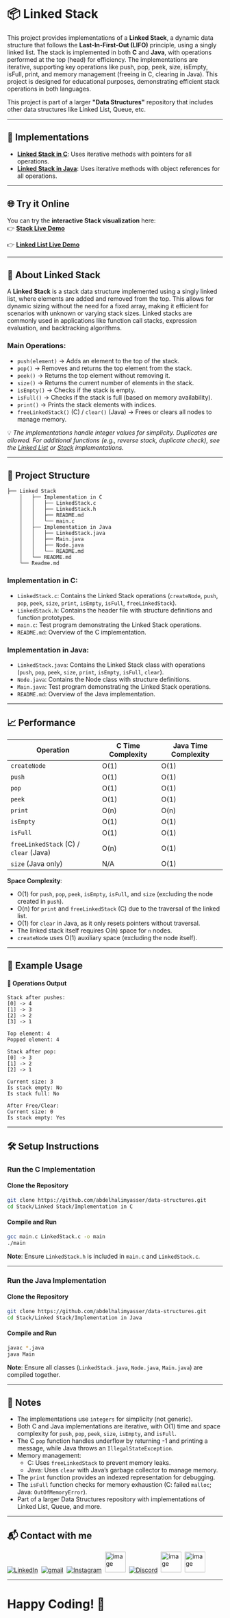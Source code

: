 # 📦 Linked Stack

This project provides implementations of a **Linked Stack**, a dynamic data structure that follows the **Last-In-First-Out (LIFO)** principle, using a singly linked list. The stack is implemented in both **C** and **Java**, with operations performed at the top (head) for efficiency. The implementations are iterative, supporting key operations like push, pop, peek, size, isEmpty, isFull, print, and memory management (freeing in C, clearing in Java). This project is designed for educational purposes, demonstrating efficient stack operations in both languages.

This project is part of a larger **"Data Structures"** repository that includes other data structures like Linked List, Queue, etc.

---

## 🚀 Implementations

- **[Linked Stack in C](https://github.com/abdelhalimyasser/Data-Structures/tree/main/Stack/Linked%20Stack/Implementation%20in%20C)**: Uses iterative methods with pointers for all operations.
- **[Linked Stack in Java](https://github.com/abdelhalimyasser/Data-Structures/tree/main/Stack/Linked%20Stack/Implementation%20in%20Java)**: Uses iterative methods with object references for all operations.

---

## 🌐 Try it Online

You can try the **interactive Stack visualization** here:  
👉 **[Stack Live Demo](https://abdelhalimyasser.github.io/Data-Structure-Visualizers/Stack%20Visualizer.html)**

👉 **[Linked List Live Demo](https://abdelhalimyasser.github.io/Data-Structure-Visualizers/Linked%20List%20Visualizer.html)**

---

## 📌 About Linked Stack

A **Linked Stack** is a stack data structure implemented using a singly linked list, where elements are added and removed from the top. This allows for dynamic sizing without the need for a fixed array, making it efficient for scenarios with unknown or varying stack sizes. Linked stacks are commonly used in applications like function call stacks, expression evaluation, and backtracking algorithms.

### Main Operations:
- `push(element)` → Adds an element to the top of the stack.
- `pop()` → Removes and returns the top element from the stack.
- `peek()` → Returns the top element without removing it.
- `size()` → Returns the current number of elements in the stack.
- `isEmpty()` → Checks if the stack is empty.
- `isFull()` → Checks if the stack is full (based on memory availability).
- `print()` → Prints the stack elements with indices.
- `freeLinkedStack()` (C) / `clear()` (Java) → Frees or clears all nodes to manage memory.

💡 *The implementations handle integer values for simplicity. Duplicates are allowed. For additional functions (e.g., reverse stack, duplicate check), see the [Linked List](https://github.com/abdelhalimyasser/Data-Structures/tree/main/Linked%20List/Linked%20List/Implementation%20of%20Linked%20List%20in%20C) or [Stack](https://github.com/abdelhalimyasser/Data-Structures/tree/main/Stack/Implementation%20of%20Stack%20in%20C) implementations.*

---

## 📂 Project Structure

```
├── Linked Stack
    │   ├── Implementation in C
    │   │   ├── LinkedStack.c
    │   │   ├── LinkedStack.h
    │   │   ├── README.md
    │   │   └── main.c
    │   ├── Implementation in Java
    │   │   ├── LinkedStack.java
    │   │   ├── Main.java
    │   │   ├── Node.java
    │   │   └── README.md
    │   └── README.md
    └── Readme.md
```

### Implementation in C:
- `LinkedStack.c`: Contains the Linked Stack operations (`createNode`, `push`, `pop`, `peek`, `size`, `print`, `isEmpty`, `isFull`, `freeLinkedStack`).
- `LinkedStack.h`: Contains the header file with structure definitions and function prototypes.
- `main.c`: Test program demonstrating the Linked Stack operations.
- `README.md`: Overview of the C implementation.

### Implementation in Java:
- `LinkedStack.java`: Contains the Linked Stack class with operations (`push`, `pop`, `peek`, `size`, `print`, `isEmpty`, `isFull`, `clear`).
- `Node.java`: Contains the Node class with structure definitions.
- `Main.java`: Test program demonstrating the Linked Stack operations.
- `README.md`: Overview of the Java implementation.

---

## 📈 Performance

| Operation            | C Time Complexity | Java Time Complexity |
|----------------------|-------------------|----------------------|
| `createNode`         | O(1)             | O(1)                |
| `push`               | O(1)             | O(1)                |
| `pop`                | O(1)             | O(1)                |
| `peek`               | O(1)             | O(1)                |
| `print`              | O(n)             | O(n)                |
| `isEmpty`            | O(1)             | O(1)                |
| `isFull`             | O(1)             | O(1)                |
| `freeLinkedStack` (C) / `clear` (Java) | O(n)             | O(1)                |
| `size` (Java only)   | N/A              | O(1)                |

**Space Complexity**: 
- O(1) for `push`, `pop`, `peek`, `isEmpty`, `isFull`, and `size` (excluding the node created in `push`).
- O(n) for `print` and `freeLinkedStack` (C) due to the traversal of the linked list.
- O(1) for `clear` in Java, as it only resets pointers without traversal.
- The linked stack itself requires O(n) space for `n` nodes.
- `createNode` uses O(1) auxiliary space (excluding the node itself).

---

## 🧱 Example Usage

#### 🔁 Operations Output

```
Stack after pushes: 
[0] -> 4
[1] -> 3
[2] -> 2
[3] -> 1

Top element: 4
Popped element: 4

Stack after pop: 
[0] -> 3
[1] -> 2
[2] -> 1

Current size: 3
Is stack empty: No
Is stack full: No

After Free/Clear:
Current size: 0
Is stack empty: Yes
```
---

## 🛠️ Setup Instructions

### Run the C Implementation

#### Clone the Repository
```bash
git clone https://github.com/abdelhalimyasser/data-structures.git
cd Stack/Linked Stack/Implementation in C
```

#### Compile and Run
```bash
gcc main.c LinkedStack.c -o main
./main
```

**Note**: Ensure `LinkedStack.h` is included in `main.c` and `LinkedStack.c`.

---

### Run the Java Implementation

#### Clone the Repository
```bash
git clone https://github.com/abdelhalimyasser/data-structures.git
cd Stack/Linked Stack/Implementation in Java
```

#### Compile and Run
```bash
javac *.java
java Main
```

**Note**: Ensure all classes (`LinkedStack.java`, `Node.java`, `Main.java`) are compiled together.


---

## 🧾 Notes

- The implementations use `integers` for simplicity (not generic).
- Both C and Java implementations are iterative, with O(1) time and space complexity for `push`, `pop`, `peek`, `size`, `isEmpty`, and `isFull`.
- The C `pop` function handles underflow by returning -1 and printing a message, while Java throws an `IllegalStateException`.
- Memory management:
  - C: Uses `freeLinkedStack` to prevent memory leaks.
  - Java: Uses `clear` with Java’s garbage collector to manage memory.
- The `print` function provides an indexed representation for debugging.
- The `isFull` function checks for memory exhaustion (C: failed `malloc`; Java: `OutOfMemoryError`).
- Part of a larger Data Structures repository with implementations of Linked List, Queue, and more.


---

## 📬 Contact with me

<p align="left">
  <a href="https://linkedin.com/in/abdelhalimyasser"><img src="https://skillicons.dev/icons?i=linkedin" alt="LinkedIn" /></a>&nbsp;
  <a href="mailto:abdelhalimyasser88@gmail.com?subject=Collaboration&body=hi%2C%20abdelhalim%20-%20I%20want%20to%20collaborate%20with%20you%20in..."><img src="https://skillicons.dev/icons?i=gmail" alt="gmail" /></a>&nbsp;
  <a href="https://instagram.com/abdelhalim__yasser"><img src="https://skillicons.dev/icons?i=instagram" alt="Instagram" /></a>&nbsp;
  <a href="https://x.com/abdelhalimyass"><img width="48" height="48" alt="image" src="https://github.com/user-attachments/assets/e21830c6-ccff-4860-a839-02b817a519b8" alt="X" /></a>&nbsp;
  <a href="https://discord.com/abdelhalimyasser"><img src="https://skillicons.dev/icons?i=discord" alt="Discord" /></a>&nbsp;
  <a href="https://wechat.com/abdelhalimyasser"><img width="48" height="48" alt="image" src="https://github.com/user-attachments/assets/ac94c75c-1efe-4aff-aefc-e62a806f86e6" alt="Wechat" /></a>&nbsp;
  <a href="https://vk.com/abdelhalimyasser"><img width="48" height="48" alt="image" src="https://github.com/user-attachments/assets/c22a431c-b8b3-43de-a8a1-d2f20d55ad9c" alt="Vk" /></a>
</p>

---

# Happy Coding! 🚀
